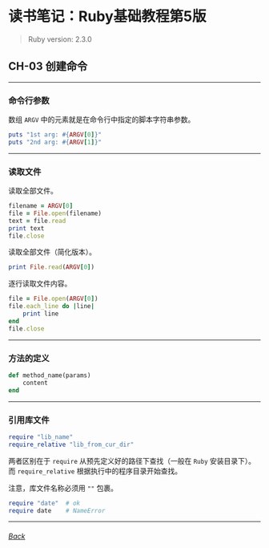 # 读书笔记：Ruby基础教程第5版

> Ruby version: 2.3.0

## CH-03 创建命令

*** *** ***

### 命令行参数

数组 `ARGV` 中的元素就是在命令行中指定的脚本字符串参数。

```ruby
puts "1st arg: #{ARGV[0]}"
puts "2nd arg: #{ARGV[1]}"
```

*** *** *** ***

### 读取文件

读取全部文件。

```ruby
filename = ARGV[0]
file = File.open(filename)
text = file.read
print text
file.close
```

读取全部文件（简化版本）。

```ruby
print File.read(ARGV[0])
```

逐行读取文件内容。

```ruby
file = File.open(ARGV[0])
file.each_line do |line|
    print line
end
file.close
```

*** *** *** ***

### 方法的定义

```ruby
def method_name(params)
    content
end
```

*** *** *** ***

### 引用库文件

```ruby
require "lib_name"
require_relative "lib_from_cur_dir"
```

两者区别在于 `require` 从预先定义好的路径下查找（一般在 `Ruby` 安装目录下）。而 `require_relative` 根据执行中的程序目录开始查找。

注意，库文件名称必须用 `""` 包裹。

```ruby
require "date"  # ok
require date    # NameError
```


*** *** ***
###### [Back](../../index)
